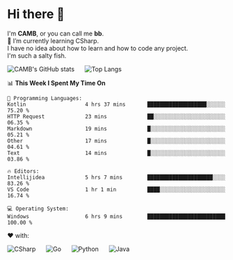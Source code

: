 # Hi there 👋
<!--
**CAMB-dev/CAMB-dev** is a ✨ _special_ ✨ repository because its `README.md` (this file) appears on your GitHub profile.

Here are some ideas to get you started:

- 🔭 I’m currently working on ...
- 🌱 I’m currently learning ...
- 👯 I’m looking to collaborate on ...
- 🤔 I’m looking for help with ...
- 💬 Ask me about ...
- 📫 How to reach me: ...
- 😄 Pronouns: ...
- ⚡ Fun fact: ...
-->
 I'm **CAMB**, or you can call me **bb**.  
 🌱 I’m currently learning CSharp.  
 I have no idea about how to learn and how to code any project.  
 I'm such a salty fish.
 
 
![CAMB's GitHub stats](https://github-readme-stats.vercel.app/api?username=CAMB-dev&show_icons=true&theme=tokyonight)
&nbsp;&nbsp;&nbsp;&nbsp;
![Top Langs](https://github-readme-stats.vercel.app/api/top-langs/?username=CAMB-dev&langs_count=5&theme=tokyonight)


<!--START_SECTION:waka-->
📊 **This Week I Spent My Time On** 

```text
💬 Programming Languages: 
Kotlin                   4 hrs 37 mins       ███████████████████░░░░░░   75.20 % 
HTTP Request             23 mins             ██░░░░░░░░░░░░░░░░░░░░░░░   06.35 % 
Markdown                 19 mins             █░░░░░░░░░░░░░░░░░░░░░░░░   05.21 % 
Other                    17 mins             █░░░░░░░░░░░░░░░░░░░░░░░░   04.61 % 
Text                     14 mins             █░░░░░░░░░░░░░░░░░░░░░░░░   03.86 % 

🔥 Editors: 
Intellijidea             5 hrs 7 mins        █████████████████████░░░░   83.26 % 
VS Code                  1 hr 1 min          ████░░░░░░░░░░░░░░░░░░░░░   16.74 % 

💻 Operating System: 
Windows                  6 hrs 9 mins        █████████████████████████   100.00 % 
```


<!--END_SECTION:waka-->


❤ with:

![CSharp](https://img.shields.io/badge/CSharp-%23512BD4?style=for-the-badge&logo=.net)
&nbsp;&nbsp;&nbsp;&nbsp;
![Go](https://img.shields.io/badge/Go-000000?style=for-the-badge&logo=go)
&nbsp;&nbsp;&nbsp;&nbsp;
![Python](https://img.shields.io/badge/Python-000000?style=for-the-badge&logo=python)
&nbsp;&nbsp;&nbsp;&nbsp;
![Java](https://img.shields.io/badge/Java-964B00?style=for-the-badge&logo=openjdk)
